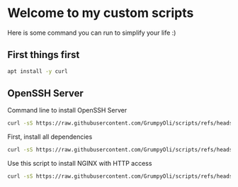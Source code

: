 <h1>Welcome to my custom scripts</h1>

Here is some command you can run to simplify your life :)

<h2>First things first</h2>

```Bash
apt install -y curl
```

<h2>OpenSSH Server</h2>
Command line to install OpenSSH Server

```Bash
curl -sS https://raw.githubusercontent.com/GrumpyOli/scripts/refs/heads/main/enable_ssh_server.sh | sudo bash
```

First, install all dependencies
```Bash
curl -sS https://raw.githubusercontent.com/GrumpyOli/scripts/refs/heads/main/pelican/getting_started.sh | sudo bash
```

Use this script to install NGINX with HTTP access
```Bash
curl -sS https://raw.githubusercontent.com/GrumpyOli/scripts/refs/heads/main/pelican/nginx/nginx_http_install.sh | sudo bash
```

